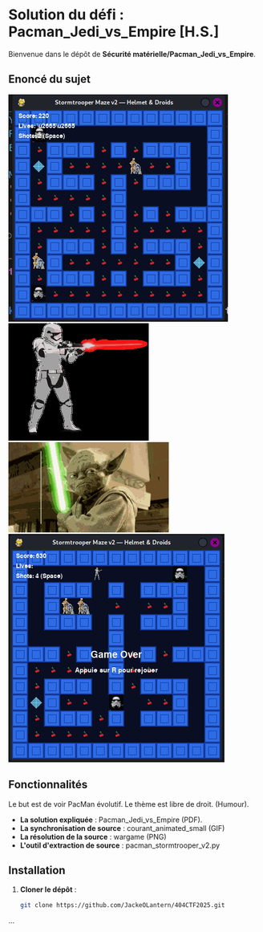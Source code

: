 # Solution du défi : Pacman_Jedi_vs_Empire [H.S.]

Bienvenue dans le dépôt de **Sécurité matérielle/Pacman_Jedi_vs_Empire**.

## Enoncé du sujet
![image](assets/images/courant_animated_small.gif)
![image](assets/images/stormtrooper_small.gif)
![image](assets/images/animated_saber.gif)
![image](assets/images/wargame_animated_small.gif)



## Fonctionnalités
Le but est de voir PacMan évolutif. Le thème est libre de droit.
(Humour).

- **La solution expliquée** : Pacman_Jedi_vs_Empire (PDF).
- **La synchronisation de source** : courant_animated_small (GIF)
- **La résolution de la source** : wargame (PNG)
- **L'outil d'extraction de source** : pacman_stormtrooper_v2.py

## Installation

1. **Cloner le dépôt** :
   ```bash
   git clone https://github.com/JackeOLantern/404CTF2025.git

...
